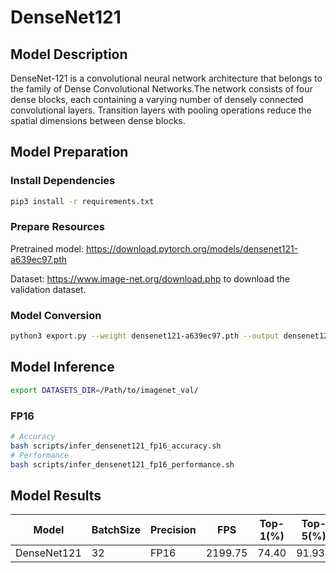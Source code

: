 # DenseNet121

## Model Description

DenseNet-121 is a convolutional neural network architecture that belongs to the family of Dense Convolutional Networks.The network consists of four dense blocks, each containing a varying number of densely connected convolutional layers. Transition layers with pooling operations reduce the spatial dimensions between dense blocks.

## Model Preparation

### Install Dependencies

```bash
pip3 install -r requirements.txt
```

### Prepare Resources

Pretrained model: <https://download.pytorch.org/models/densenet121-a639ec97.pth>

Dataset: <https://www.image-net.org/download.php> to download the validation dataset.

### Model Conversion

```bash
python3 export.py --weight densenet121-a639ec97.pth --output densenet121.onnx
```

## Model Inference

```bash
export DATASETS_DIR=/Path/to/imagenet_val/
```

### FP16

```bash
# Accuracy
bash scripts/infer_densenet121_fp16_accuracy.sh
# Performance
bash scripts/infer_densenet121_fp16_performance.sh
```

## Model Results

Model       |BatchSize  |Precision |FPS      |Top-1(%) |Top-5(%)
------------|-----------|----------|---------|---------|--------
DenseNet121 |    32     |   FP16   | 2199.75 |  74.40  | 91.931
